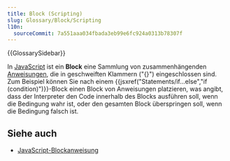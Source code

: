 ```yaml
---
title: Block (Scripting)
slug: Glossary/Block/Scripting
l10n:
  sourceCommit: 7a551aaa034fbada3eb99e6fc924a0313b78307f
---
```


{{GlossarySidebar}}

In [JavaScript](/de/docs/Glossary/JavaScript) ist ein **Block** eine Sammlung von zusammenhängenden [Anweisungen](/de/docs/Glossary/statement), die in geschweiften Klammern ("{}") eingeschlossen sind. Zum Beispiel können Sie nach einem {{jsxref("Statements/if...else","if (condition)")}}-Block einen Block von Anweisungen platzieren, was angibt, dass der Interpreter den Code innerhalb des Blocks ausführen soll, wenn die Bedingung wahr ist, oder den gesamten Block überspringen soll, wenn die Bedingung falsch ist.

## Siehe auch

- [JavaScript-Blockanweisung](/de/docs/Web/JavaScript/Reference/Statements/block)
